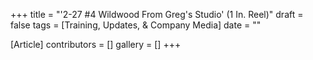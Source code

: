 +++
title = "'2-27 #4 Wildwood From Greg's Studio' (1 In. Reel)"
draft = false
tags = [Training, Updates, & Company Media]
date = ""

[Article]
contributors = []
gallery = []
+++